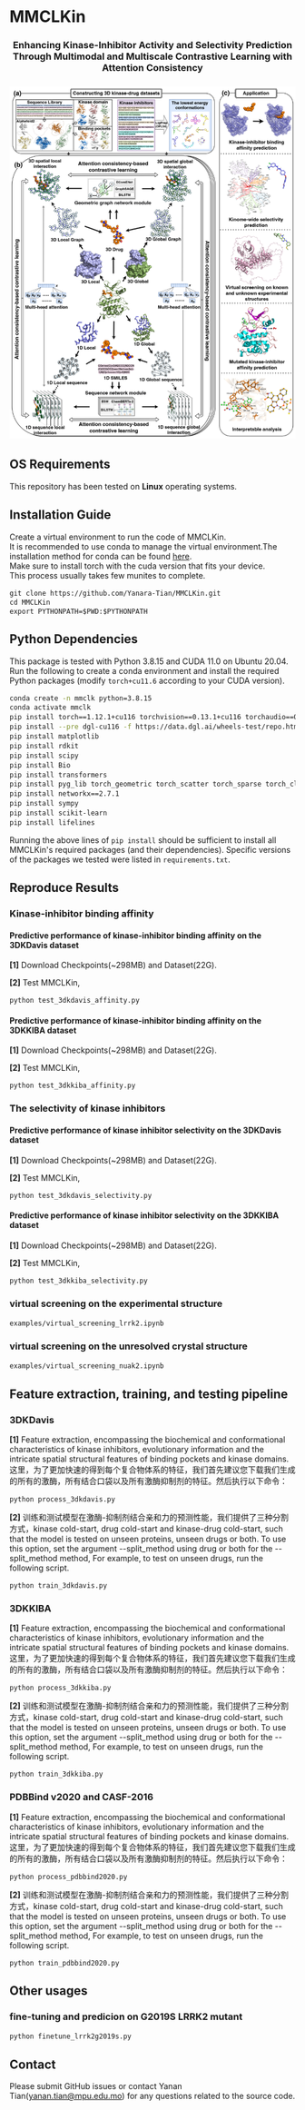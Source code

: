 # MMCLKin
<div id="top" align="center">
 <h3>Enhancing Kinase-Inhibitor Activity and Selectivity Prediction Through Multimodal and Multiscale Contrastive Learning with Attention Consistency<h3>
 </div>

![MMCLKin](https://github.com/Yanara-Tian/MMCLKin/blob/main/Framework%20of%20MMCLKin.png)

## OS Requirements
This repository has been tested on **Linux**  operating systems.

## Installation Guide
Create a virtual environment to run the code of MMCLKin.<br>
It is recommended to use conda to manage the virtual environment.The installation method for conda can be found [here](https://conda.io/projects/conda/en/stable/user-guide/install/linux.html#installing-on-linux).<br>
Make sure to install torch with the cuda version that fits your device.<br>
This process usually takes few munites to complete.<br>
```
git clone https://github.com/Yanara-Tian/MMCLKin.git
cd MMCLKin
export PYTHONPATH=$PWD:$PYTHONPATH
```
## Python Dependencies
This package is tested with Python 3.8.15 and CUDA 11.0 on Ubuntu 20.04. Run the following to create a conda environment and install the required Python packages (modify `torch+cu11.6` according to your CUDA version). 
```bash
conda create -n mmclk python=3.8.15
conda activate mmclk
pip install torch==1.12.1+cu116 torchvision==0.13.1+cu116 torchaudio==0.12.1 --extra-index-url https://download.pytorch.org/whl/cu116
pip install --pre dgl-cu116 -f https://data.dgl.ai/wheels-test/repo.html
pip install matplotlib
pip install rdkit
pip install scipy
pip install Bio
pip install transformers
pip install pyg_lib torch_geometric torch_scatter torch_sparse torch_cluster torch_spline_conv -f https://data.pyg.org/whl/torch-1.12.0+cu116.html
pip install networkx==2.7.1
pip install sympy
pip install scikit-learn
pip install lifelines
```
Running the above lines of `pip install` should be sufficient to install all  MMCLKin's required packages (and their dependencies). Specific versions of the packages we tested were listed in `requirements.txt`.

## Reproduce Results

### Kinase-inhibitor binding affinity 

#### Predictive performance of kinase-inhibitor binding affinity on the 3DKDavis dataset
**[1]** Download Checkpoints(~298MB) and Dataset(22G).

**[2]** Test MMCLKin,
```
python test_3dkdavis_affinity.py
```
#### Predictive performance of kinase-inhibitor binding affinity on the 3DKKIBA dataset
**[1]** Download Checkpoints(~298MB) and Dataset(22G).

**[2]** Test MMCLKin,
```
python test_3dkkiba_affinity.py
```

### The selectivity of kinase inhibitors

#### Predictive performance of kinase inhibitor selectivity on the 3DKDavis dataset
**[1]** Download Checkpoints(~298MB) and Dataset(22G).

**[2]** Test MMCLKin,
```
python test_3dkdavis_selectivity.py
```
#### Predictive performance of kinase inhibitor selectivity on the 3DKKIBA dataset
**[1]** Download Checkpoints(~298MB) and Dataset(22G).

**[2]** Test MMCLKin,
```
python test_3dkkiba_selectivity.py
```
### virtual screening on the experimental structure
```
examples/virtual_screening_lrrk2.ipynb
```
### virtual screening on the unresolved crystal structure
```
examples/virtual_screening_nuak2.ipynb
```

## Feature extraction, training, and testing pipeline

### 3DKDavis 
**[1]** Feature extraction, encompassing the biochemical and conformational characteristics of kinase inhibitors, evolutionary information and the intricate spatial structural features of binding pockets and kinase domains.这里，为了更加快速的得到每个复合物体系的特征，我们首先建议您下载我们生成的所有的激酶，所有结合口袋以及所有激酶抑制剂的特征。然后执行以下命令：
```
python process_3dkdavis.py
```
**[2]** 训练和测试模型在激酶-抑制剂结合亲和力的预测性能，我们提供了三种分割方式，kinase cold-start, drug cold-start and kinase-drug cold-start, such that the model is tested on unseen proteins, unseen drugs or both. To use this option, set the argument --split_method using drug or both for the --split_method method, For example, to test on unseen drugs, run the following script.
```
python train_3dkdavis.py
```
### 3DKKIBA
**[1]** Feature extraction, encompassing the biochemical and conformational characteristics of kinase inhibitors, evolutionary information and the intricate spatial structural features of binding pockets and kinase domains.这里，为了更加快速的得到每个复合物体系的特征，我们首先建议您下载我们生成的所有的激酶，所有结合口袋以及所有激酶抑制剂的特征。然后执行以下命令：
```
python process_3dkkiba.py
```
**[2]** 训练和测试模型在激酶-抑制剂结合亲和力的预测性能，我们提供了三种分割方式，kinase cold-start, drug cold-start and kinase-drug cold-start, such that the model is tested on unseen proteins, unseen drugs or both. To use this option, set the argument --split_method using drug or both for the --split_method method, For example, to test on unseen drugs, run the following script.
```
python train_3dkkiba.py
```
### PDBBind v2020 and CASF-2016
**[1]** Feature extraction, encompassing the biochemical and conformational characteristics of kinase inhibitors, evolutionary information and the intricate spatial structural features of binding pockets and kinase domains.这里，为了更加快速的得到每个复合物体系的特征，我们首先建议您下载我们生成的所有的激酶，所有结合口袋以及所有激酶抑制剂的特征。然后执行以下命令：
```
python process_pdbbind2020.py
```
**[2]** 训练和测试模型在激酶-抑制剂结合亲和力的预测性能，我们提供了三种分割方式，kinase cold-start, drug cold-start and kinase-drug cold-start, such that the model is tested on unseen proteins, unseen drugs or both. To use this option, set the argument --split_method using drug or both for the --split_method method, For example, to test on unseen drugs, run the following script.
```
python train_pdbbind2020.py
```
## Other usages

### fine-tuning and predicion on G2019S LRRK2 mutant
```
python finetune_lrrk2g2019s.py
```

## Contact
Please submit GitHub issues or contact Yanan Tian(yanan.tian@mpu.edu.mo) for any questions related to the source code.
